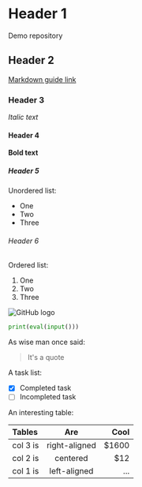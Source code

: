 # Header 1
Demo repository
## Header 2
[Markdown guide link](https://guides.github.com/features/mastering-markdown/)
### Header 3
*Italic text*
#### Header 4
**Bold text**
##### Header 5
Unordered list:
- One
- Two
- Three
###### Header 6
Ordered list:
1. One
2. Two
3. Three

![GitHub logo](https://3dnews.ru/assets/external/illustrations/2020/03/17/1006161/i75_ArticleImage_23542.jpg)


```python
print(eval(input()))
```

As wise man once said:
> It's a quote

A task list:
- [x] Completed task
- [ ] Incompleted task

An interesting table:

| Tables        | Are           | Cool  |
| :------------ |:-------------:| -----:|
| col 3 is      | right-aligned | $1600 |
| col 2 is      | centered      |   $12 |
| col 1 is      | left-aligned  |   ... |
